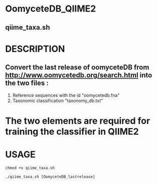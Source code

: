 # OomyceteDB_QIIME2

## qiime_taxa.sh

# DESCRIPTION
## Convert the last release of oomyceteDB from http://www.oomycetedb.org/search.html into the two files : 
1. Reference sequences with the id "oomycetedb.fna"
2. Taxonomic classification "taxonomy_db.txt"
# The two elements are required for training the classifier in QIIME2

# USAGE

```
chmod +x qiime_taxa.sh
```

```
./qiime_taxa.sh [OomyceteDB_lastrelease]
```
